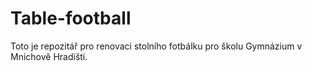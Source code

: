 # Table-football
Toto je repozitář pro renovaci stolního fotbálku pro školu Gymnázium v Mnichově Hradišti. 
